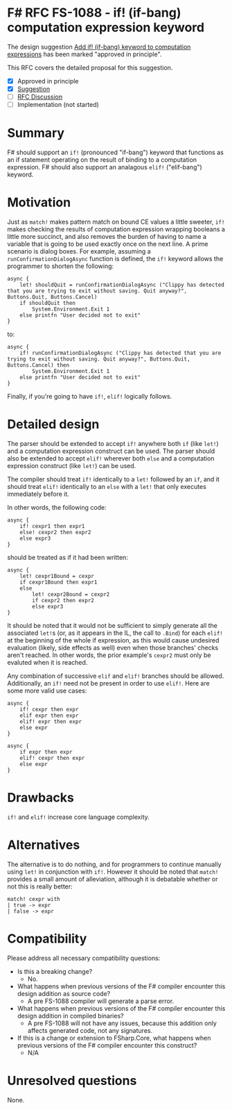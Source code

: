 # F# RFC FS-1088 - if! (if-bang) computation expression keyword

The design suggestion [Add if! (if-bang) keyword to computation expressions](https://github.com/fsharp/fslang-suggestions/issues/863) has been marked "approved in principle".

This RFC covers the detailed proposal for this suggestion.

- [x] Approved in principle
- [x] [Suggestion](https://github.com/fsharp/fslang-suggestions/issues/863)
- [ ] [RFC Discussion](https://github.com/fsharp/fslang-design/issues/FILL-ME-IN)
- [ ] Implementation (not started)

# Summary

F# should support an ``if!`` (pronounced "if-bang") keyword that functions as an if statement operating on the result of binding to a computation expression. F# should also support an analagous ``elif!`` ("elif-bang") keyword.

# Motivation

Just as ``match!`` makes pattern match on bound CE values a little sweeter, ``if!`` makes checking the results of computation expression wrapping booleans a little more succinct, and also removes the burden of having to name a variable that is going to be used exactly once on the next line. A prime scenario is dialog boxes. For example, assuming a ``runConfirmationDialogAsync`` function is defined, the ``if!`` keyword allows the programmer to shorten the following:

```
async {
    let! shouldQuit = runConfirmationDialogAsync ("Clippy has detected that you are trying to exit without saving. Quit anyway?", Buttons.Quit, Buttons.Cancel)
    if shouldQuit then
        System.Environment.Exit 1
    else printfn "User decided not to exit"
}
```

to: 

```
async {
    if! runConfirmationDialogAsync ("Clippy has detected that you are trying to exit without saving. Quit anyway?", Buttons.Quit, Buttons.Cancel) then
        System.Environment.Exit 1
    else printfn "User decided not to exit"
}
```

Finally, if you're going to have ``if!``, ``elif!`` logically follows.

# Detailed design

The parser should be extended to accept ``if!`` anywhere both ``if`` (like ``let!``) and a computation expression construct can be used. The parser should also be extended to accept ``elif!`` wherever both ``else`` and a computation expression construct (like ``let!``) can be used.

The compiler should treat ``if!`` identically to a ``let!`` followed by an ``if``, and it should treat ``elif!`` identically to an ``else`` with a ``let!`` that only executes immediately before it.

In other words, the following code:

```
async {
    if! cexpr1 then expr1
    else! cexpr2 then expr2
    else expr3
}
```

should be treated as if it had been written:

```
async {
    let! cexpr1Bound = cexpr
    if cexpr1Bound then expr1
    else
        let! cexpr2Bound = cexpr2
        if cexpr2 then expr2
        else expr3
}
```

It should be noted that it would not be sufficient to simply generate all the associated ``let!``s (or, as it appears in the IL, the call to ``.Bind``) for each ``elif!`` at the beginning of the whole if expression, as this would cause undesired evaluation (likely, side effects as well) even when those branches' checks aren't reached. In other words, the prior example's ``cexpr2`` must only be evaluted when it is reached.

Any combination of successive ``elif`` and ``elif!`` branches should be allowed. Additionally, an ``if!`` need not be present in order to use ``elif!``. Here are some more valid use cases:

```
async {
    if! cexpr then expr
    elif expr then expr
    elif! expr then expr
    else expr
}
```

```
async {
    if expr then expr
    elif! cexpr then expr
    else expr
}
```

# Drawbacks

``if!`` and ``elif!`` increase core language complexity.

# Alternatives

The alternative is to do nothing, and for programmers to continue manually using ``let!`` in conjunction with ``if!``. However it should be noted that ``match!`` provides a small amount of alleviation, although it is debatable whether or not this is really better:

```
match! cexpr with
| true -> expr
| false -> expr
```

# Compatibility

Please address all necessary compatibility questions:

* Is this a breaking change?
    * No.
* What happens when previous versions of the F# compiler encounter this design addition as source code?
    * A pre FS-1088 compiler will generate a parse error.
* What happens when previous versions of the F# compiler encounter this design addition in compiled binaries?
    * A pre FS-1088 will not have any issues, because this addition only affects generated code, not any signatures.
* If this is a change or extension to FSharp.Core, what happens when previous versions of the F# compiler encounter this construct?
    * N/A

# Unresolved questions

None.
